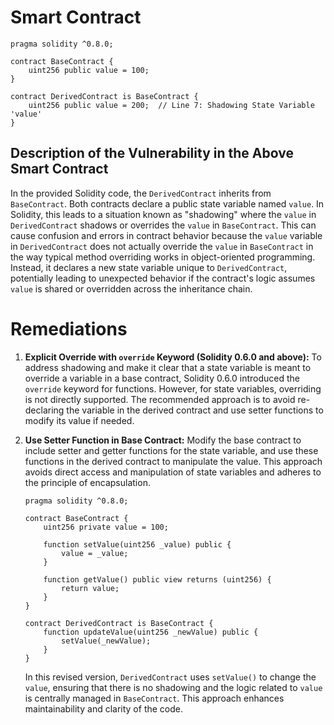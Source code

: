 # Smart Contract

```solidity
pragma solidity ^0.8.0;

contract BaseContract {
    uint256 public value = 100;
}

contract DerivedContract is BaseContract {
    uint256 public value = 200;  // Line 7: Shadowing State Variable 'value'
}

```

## Description of the Vulnerability in the Above Smart Contract

In the provided Solidity code, the `DerivedContract` inherits from `BaseContract`. Both contracts declare a public state variable named `value`. In Solidity, this leads to a situation known as "shadowing" where the `value` in `DerivedContract` shadows or overrides the `value` in `BaseContract`. This can cause confusion and errors in contract behavior because the `value` variable in `DerivedContract` does not actually override the `value` in `BaseContract` in the way typical method overriding works in object-oriented programming. Instead, it declares a new state variable unique to `DerivedContract`, potentially leading to unexpected behavior if the contract's logic assumes `value` is shared or overridden across the inheritance chain.

# Remediations

1. **Explicit Override with `override` Keyword (Solidity 0.6.0 and above):**
   To address shadowing and make it clear that a state variable is meant to override a variable in a base contract, Solidity 0.6.0 introduced the `override` keyword for functions. However, for state variables, overriding is not directly supported. The recommended approach is to avoid re-declaring the variable in the derived contract and use setter functions to modify its value if needed.

2. **Use Setter Function in Base Contract:**
   Modify the base contract to include setter and getter functions for the state variable, and use these functions in the derived contract to manipulate the value. This approach avoids direct access and manipulation of state variables and adheres to the principle of encapsulation.

   ```solidity
   pragma solidity ^0.8.0;

   contract BaseContract {
       uint256 private value = 100;

       function setValue(uint256 _value) public {
           value = _value;
       }

       function getValue() public view returns (uint256) {
           return value;
       }
   }

   contract DerivedContract is BaseContract {
       function updateValue(uint256 _newValue) public {
           setValue(_newValue);
       }
   }
   ```

   In this revised version, `DerivedContract` uses `setValue()` to change the `value`, ensuring that there is no shadowing and the logic related to `value` is centrally managed in `BaseContract`. This approach enhances maintainability and clarity of the code.